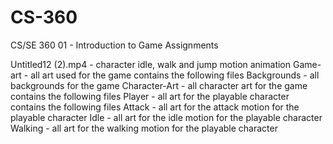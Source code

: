 # CS-360
CS/SE 360 01 - Introduction to Game Assignments

Untitled12 (2).mp4 - character idle, walk and jump motion animation 
Game-art - all art used for the game contains the following files 
  Backgrounds - all backgrounds for the game 
  Character-Art - all character art for the game contains the following files 
      Player - all art for the playable character contains the following files
          Attack - all art for the attack motion for the playable character 
          Idle - all art for the idle motion for the playable character
          Walking - all art for the walking motion for the playable character
